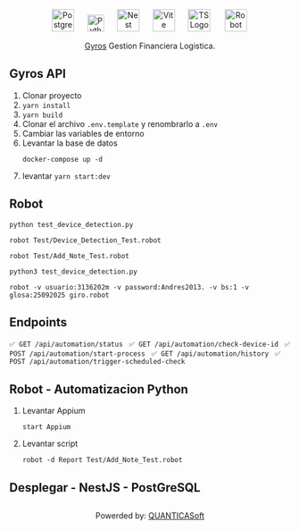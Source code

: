  
<p align="center">
    <a href="http://postgre.org/" target="blank"><img src="https://wiki.postgresql.org/images/a/a4/PostgreSQL_logo.3colors.svg" width="40" alt="PostgreSQL Logo" /></a>
    &nbsp;&nbsp;&nbsp;&nbsp;
    <a href="http://python.com/" target="blank"><img src="https://s3.dualstack.us-east-2.amazonaws.com/pythondotorg-assets/media/files/python-logo-only.svg" width="30" alt="Python Logo" /></a>
    &nbsp;&nbsp;&nbsp;&nbsp;
    <a href="http://nestjs.com/" target="blank"><img src="https://nestjs.com/img/logo-small.svg" width="40" alt="Nest Logo" /></a>
    &nbsp;&nbsp;&nbsp;&nbsp;
    <a href="http://vite.org/" target="blank"><img src="https://vitejs.dev/logo.svg" width="40" alt="Vite Logo" /></a>
    &nbsp;&nbsp;&nbsp;&nbsp;
    <a href="http://ts.org/" target="blank"><img src="https://cdn.jsdelivr.net/gh/devicons/devicon/icons/typescript/typescript-original.svg" width="40" alt="TS Logo" /></a>
    &nbsp;&nbsp;&nbsp;&nbsp;
    <a href="http://robotframework.org/" target="blank">
      <img src="https://raw.githubusercontent.com/robotframework/visual-identity/main/logo/robot-framework.svg" 
          width="40" 
          alt="Robot Framework" 
          style="background-color: white; padding: 2px; border-radius: 3px;" />
    </a> 
</p>

[circleci-image]: https://img.shields.io/circleci/build/github/nestjs/nest/master?token=abc123def456
[circleci-url]: https://circleci.com/gh/nestjs/nest

  <p align="center"> <a href="http://quanticasoft.org" target="_blank">Gyros</a> Gestion Financiera Logistica.</p>

## Gyros API
1. Clonar proyecto
2. ```yarn install```
3. ```yarn build```
4. Clonar el archivo ```.env.template``` y renombrarlo a ```.env```
5. Cambiar las variables de entorno
6. Levantar la base de datos
    ```
    docker-compose up -d
    ```
7. levantar ``` yarn start:dev ```    

## Robot
```python test_device_detection.py```

```robot Test/Device_Detection_Test.robot```

```robot Test/Add_Note_Test.robot```

```python3 test_device_detection.py```

```robot -v usuario:3136202m -v password:Andres2013. -v bs:1 -v glosa:25092025 giro.robot```


## Endpoints
```✅ GET /api/automation/status ```
```✅ GET /api/automation/check-device-id ```
```✅ POST /api/automation/start-process ```
```✅ GET /api/automation/history ```
```✅ POST /api/automation/trigger-scheduled-check ```


## Robot - Automatizacion Python
1. Levantar Appium
    ```
    start Appium 
    ```

2. Levantar script
   ```    
   robot -d Report Test/Add_Note_Test.robot 
   ```


## Desplegar - NestJS - PostGreSQL




## 

<p align="center"> Powerded by: <a href="http://quanticasoft.org" target="_blank">QUANTICASoft</a> </p>



